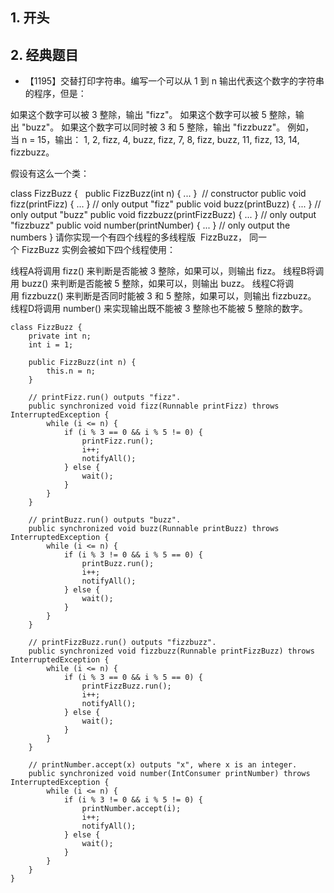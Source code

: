 ## 1. 开头
## 2. 经典题目

 * 【1195】交替打印字符串。编写一个可以从 1 到 n 输出代表这个数字的字符串的程序，但是：

如果这个数字可以被 3 整除，输出 "fizz"。
如果这个数字可以被 5 整除，输出 "buzz"。
如果这个数字可以同时被 3 和 5 整除，输出 "fizzbuzz"。
例如，当 n = 15，输出： 1, 2, fizz, 4, buzz, fizz, 7, 8, fizz, buzz, 11, fizz, 13, 14, fizzbuzz。

假设有这么一个类：

class FizzBuzz {
  public FizzBuzz(int n) { ... }               // constructor
  public void fizz(printFizz) { ... }          // only output "fizz"
  public void buzz(printBuzz) { ... }          // only output "buzz"
  public void fizzbuzz(printFizzBuzz) { ... }  // only output "fizzbuzz"
  public void number(printNumber) { ... }      // only output the numbers
}
请你实现一个有四个线程的多线程版  FizzBuzz， 同一个 FizzBuzz 实例会被如下四个线程使用：

线程A将调用 fizz() 来判断是否能被 3 整除，如果可以，则输出 fizz。
线程B将调用 buzz() 来判断是否能被 5 整除，如果可以，则输出 buzz。
线程C将调用 fizzbuzz() 来判断是否同时能被 3 和 5 整除，如果可以，则输出 fizzbuzz。
线程D将调用 number() 来实现输出既不能被 3 整除也不能被 5 整除的数字。
```
class FizzBuzz {
    private int n;
    int i = 1;

    public FizzBuzz(int n) {
        this.n = n;
    }

    // printFizz.run() outputs "fizz".
    public synchronized void fizz(Runnable printFizz) throws InterruptedException {
        while (i <= n) {
            if (i % 3 == 0 && i % 5 != 0) {
                printFizz.run();
                i++;
                notifyAll();
            } else {
                wait();
            }
        }
    }

    // printBuzz.run() outputs "buzz".
    public synchronized void buzz(Runnable printBuzz) throws InterruptedException {
        while (i <= n) {
            if (i % 3 != 0 && i % 5 == 0) {
                printBuzz.run();
                i++;
                notifyAll();
            } else {
                wait();
            }
        }
    }

    // printFizzBuzz.run() outputs "fizzbuzz".
    public synchronized void fizzbuzz(Runnable printFizzBuzz) throws InterruptedException {
        while (i <= n) {
            if (i % 3 == 0 && i % 5 == 0) {
                printFizzBuzz.run();
                i++;
                notifyAll();
            } else {
                wait();
            }
        }
    }

    // printNumber.accept(x) outputs "x", where x is an integer.
    public synchronized void number(IntConsumer printNumber) throws InterruptedException {
        while (i <= n) {
            if (i % 3 != 0 && i % 5 != 0) {
                printNumber.accept(i);
                i++;
                notifyAll();
            } else {
                wait();
            }
        }
    }
}
```